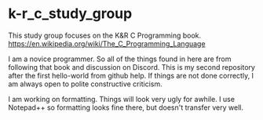 # k-r_c_study_group
This study group focuses on the K&R C Programming book.
https://en.wikipedia.org/wiki/The_C_Programming_Language

I am a novice programmer. So all of the things found in here are from following that book and discussion on Discord.
This is my second repository after the first hello-world from github help. If things are not done correctly, I am always open
to polite constructive criticism.

I am working on formatting. Things will look very ugly for awhile. I use Notepad++ so formatting looks fine there, but doesn't
transfer very well.
